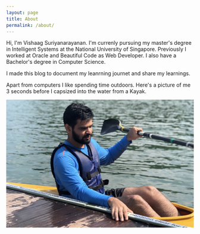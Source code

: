 ```yaml
---
layout: page
title: About
permalink: /about/
---
```


Hi, I'm Vishaag Suriyanarayanan. I'm currenly pursuing my master's degree in Intelligent Systems at the National University of Singapore. Previously I worked at Oracle and Beautiful Code as Web Developer. I also have a Bachelor's degree in Computer Science.

I made this blog to document my leanrning journet and share my learnings.

Apart from computers I like spending time outdoors. Here's a picture of me 3 seconds before I capsized into the water from a Kayak. 

![My helpful screenshot](/assets/kayak.png)

